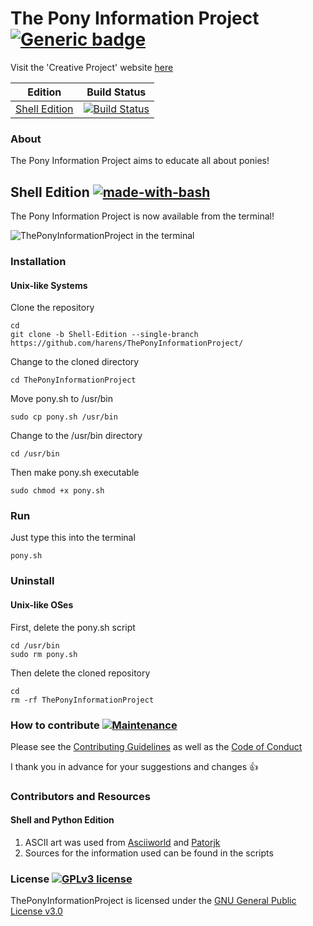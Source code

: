 # The Pony Information Project [![Generic badge](https://img.shields.io/badge/Creative-Project-<COLOR>.svg)](https://harens.github.io/CreativeProject/)

Visit the 'Creative Project' website [here](https://harens.github.io/CreativeProject/)

| Edition  | Build Status |
| ------------- | ------------- |
| [Shell Edition](https://github.com/harens/ThePonyInformationProject/tree/Shell-Edition)  | [![Build Status](https://travis-ci.org/harens/ThePonyInformationProject.svg?branch=Shell-Edition)](https://travis-ci.org/harens/ThePonyInformationProject)  |

### About
The Pony Information Project aims to educate all about ponies!

## Shell Edition [![made-with-bash](https://img.shields.io/badge/Made%20with-Bash-1f425f.svg)](https://www.gnu.org/software/bash/)
The Pony Information Project is now available from the terminal!

![ThePonyInformationProject in the terminal](https://github.com/harens/ThePonyInformationProject/blob/Shell-Edition/PonyTerminal.png)
### Installation
#### Unix-like Systems
Clone the repository
```
cd
git clone -b Shell-Edition --single-branch https://github.com/harens/ThePonyInformationProject/
```
Change to the cloned directory
```
cd ThePonyInformationProject
```
Move pony.sh to /usr/bin
```
sudo cp pony.sh /usr/bin
```
Change to the /usr/bin directory
```
cd /usr/bin
```
Then make pony.sh executable
```
sudo chmod +x pony.sh
```
### Run
Just type this into the terminal
```
pony.sh
```
### Uninstall
#### Unix-like OSes
First, delete the pony.sh script
```
cd /usr/bin
sudo rm pony.sh
```
Then delete the cloned repository
```
cd
rm -rf ThePonyInformationProject
```
### How to contribute [![Maintenance](https://img.shields.io/badge/Maintained%3F-yes-green.svg)](https://github.com/harens/ThePonyInformationProject/graphs/commit-activity)
Please see the [Contributing Guidelines](https://github.com/harens/ThePonyInformationProject/blob/master/CONTRIBUTING.md) as well as the [Code of Conduct](https://github.com/harens/ThePonyInformationProject/blob/master/CODE_OF_CONDUCT.md)

I thank you in advance for your suggestions and changes :+1:
### Contributors and Resources
#### Shell and Python Edition
1. ASCII art was used from [Asciiworld](http://www.asciiworld.com/-Horses-.html) and [Patorjk](http://patorjk.com/software/taag/)
2. Sources for the information used can be found in the scripts

### License [![GPLv3 license](https://img.shields.io/badge/License-GPLv3-blue.svg)](https://github.com/harens/ThePonyInformationProject/blob/master/LICENSE)
ThePonyInformationProject is licensed under the [GNU General Public License v3.0](https://github.com/harens/ThePonyInformationProject/blob/master/LICENSE)
